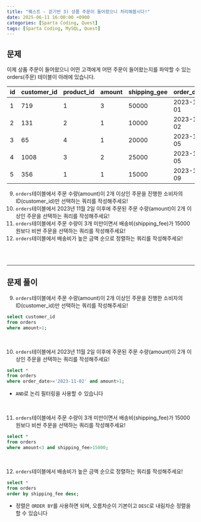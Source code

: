 ```yaml
---
title: "퀘스트 - 걷기반 3) 상품 주문이 들어왔으니 처리해봅시다!"
date: 2025-06-11 16:00:00 +0900
categories: [Sparta Coding, Quest]
tags: [Sparta Coding, MySQL, Quest]
---
```


## 문제
이제 상품 주문이 들어왔으니 어떤 고객에게 어떤 주문이 들어왔는지를 파악할 수 있는 orders(주문) 테이블이 아래에 있습니다.

| id  | customer_id | product_id | amount | shipping_gee | order_date |
| --- | ----------- | ---------- | ------ | ------------ | ---------- |
| 1   | 719         | 1          | 3      | 50000        | 2023-11-01 |
| 2   | 131         | 2          | 1      | 10000        | 2023-11-02 |
| 3   | 65          | 4          | 1      | 20000        | 2023-11-05 |
| 4   | 1008        | 3          | 2      | 25000        | 2023-11-05 |
| 5   | 356         | 1          | 1      | 15000        | 2023-11-09 |

9. `orders`테이블에서 주문 수량(amount)이 2개 이상인 주문을 진행한 소비자의 ID(customer_id)만 선택하는 쿼리를 작성해주세요!
10. `orders`테이블에서 2023년 11월 2일 이후에 주문된 주문 수량(amount)이 2개 이상인 주문을 선택하는 쿼리를 작성해주세요!
11. `orders`테이블에서 주문 수량이 3개 미만이면서 배송비(shipping_fee)가 15000원보다 비싼 주문을 선택하는 쿼리를 작성해주세요!
12. `orders`테이블에서 배송비가 높은 금액 순으로 정렬하는 쿼리를 작성해주세요!

<br><br>

- - -
## 문제 풀이

9. `orders`테이블에서 주문 수량(amount)이 2개 이상인 주문을 진행한 소비자의 ID(customer_id)만 선택하는 쿼리를 작성해주세요!
```sql
select customer_id
from orders
where amount>1;
```

<br>

10. `orders`테이블에서 2023년 11월 2일 이후에 주문된 주문 수량(amount)이 2개 이상인 주문을 선택하는 쿼리를 작성해주세요!
```sql
select *
from orders
where order_date>='2023-11-02' and amount>1;
```
- `AND`로 논리 필터링을 사용할 수 있습니다 

<br>

11. `orders`테이블에서 주문 수량이 3개 미만이면서 배송비(shipping_fee)가 15000원보다 비싼 주문을 선택하는 쿼리를 작성해주세요!
```sql
select *
from orders
where amount<3 and shipping_fee>15000;
```

<br>

12. `orders`테이블에서 배송비가 높은 금액 순으로 정렬하는 쿼리를 작성해주세요!
```sql
select *
from orders
order by shipping_fee desc;
```
- 정렬은 `ORDER BY`를 사용하면 되며, 오름차순이 기본이고 `DESC`로 내림차순 정렬을 할 수 있습니다